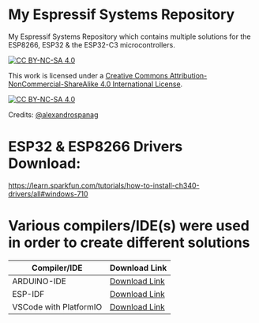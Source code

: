 # My Espressif Systems Repository


My Espressif Systems Repository which contains multiple solutions for the ESP8266, ESP32 & the ESP32-C3 microcontrollers.



[![CC BY-NC-SA 4.0][cc-by-nc-sa-shield]][cc-by-nc-sa]

This work is licensed under a
[Creative Commons Attribution-NonCommercial-ShareAlike 4.0 International License][cc-by-nc-sa].

[![CC BY-NC-SA 4.0][cc-by-nc-sa-image]][cc-by-nc-sa]

[cc-by-nc-sa]: http://creativecommons.org/licenses/by-nc-sa/4.0/
[cc-by-nc-sa-image]: https://licensebuttons.net/l/by-nc-sa/4.0/88x31.png
[cc-by-nc-sa-shield]: https://img.shields.io/badge/License-CC%20BY--NC--SA%204.0-lightgrey.svg

Credits: [@alexandrospanag](https://github.com/alexandrospanag)


# ESP32 & ESP8266 Drivers Download:
https://learn.sparkfun.com/tutorials/how-to-install-ch340-drivers/all#windows-710


# Various compilers/IDE(s) were used in order to create different solutions

| Compiler/IDE | Download Link |
| --------------- | ---------------- |
| ARDUINO-IDE | [Download Link](https://www.arduino.cc/en/software) |
| ESP-IDF | [Download Link](https://dl.espressif.com/dl/esp-idf/) |
| VSCode with PlatformIO | [Download Link](https://platformio.org/install/ide?install=vscode) |

